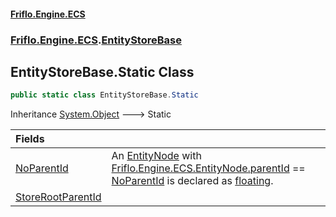 #### [Friflo.Engine.ECS](index.md 'index')
### [Friflo.Engine.ECS](Friflo.Engine.ECS.md 'Friflo.Engine.ECS').[EntityStoreBase](EntityStoreBase.md 'Friflo.Engine.ECS.EntityStoreBase')

## EntityStoreBase.Static Class

```csharp
public static class EntityStoreBase.Static
```

Inheritance [System.Object](https://docs.microsoft.com/en-us/dotnet/api/System.Object 'System.Object') &#129106; Static

| Fields | |
| :--- | :--- |
| [NoParentId](EntityStoreBase.Static.NoParentId.md 'Friflo.Engine.ECS.EntityStoreBase.Static.NoParentId') | An [EntityNode](EntityNode.md 'Friflo.Engine.ECS.EntityNode') with [Friflo.Engine.ECS.EntityNode.parentId](https://docs.microsoft.com/en-us/dotnet/api/Friflo.Engine.ECS.EntityNode.parentId 'Friflo.Engine.ECS.EntityNode.parentId') == [NoParentId](EntityStoreBase.Static.NoParentId.md 'Friflo.Engine.ECS.EntityStoreBase.Static.NoParentId') is declared as [floating](TreeMembership.md#Friflo.Engine.ECS.TreeMembership.floating 'Friflo.Engine.ECS.TreeMembership.floating'). |
| [StoreRootParentId](EntityStoreBase.Static.StoreRootParentId.md 'Friflo.Engine.ECS.EntityStoreBase.Static.StoreRootParentId') | |

